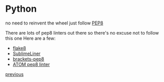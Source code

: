 # Python

no need to reinvent the wheel just follow [PEP8](https://www.python.org/dev/peps/pep-0008/)


There are lots of pep8 linters out there so there's no excuse not to follow this one
Here are a few:

- [flake8](https://pypi.python.org/pypi/flake8)
- [SublimeLiner](https://github.com/SublimeLinter/SublimeLinter-pep8)
- [brackets-pep8](https://github.com/SecPlus/brackets-pep8)
- [ATOM pep8 linter](https://atom.io/packages/linter-pep8)


[ previous ](HTML.md)

